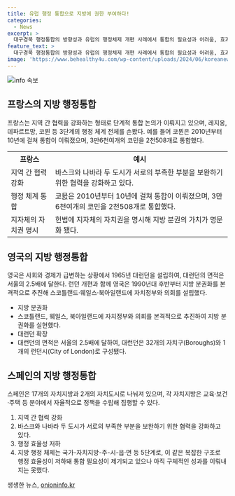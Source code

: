 ```yaml
---
title: 유럽 행정 통합으로 지방에 권한 부여하다!
categories:
  - News
excerpt: >
  대구경북 행정통합의 방향성과 유럽의 행정체제 개편 사례에서 통합의 필요성과 어려움, 효과 등을 살펴본다. 프랑스는 지방 자치권 강화를 위해 레지옹, 데파르트망, 코뮌을 통합하여 지자체 자치권을 명문화했다. 영국은 대런던 확장, 스코틀랜드 독립 시도 등을 통해 지방 자치권을 강화하고 효율성을 높였으며, 스페인은 지역 간 협력을 통한 행정 효율성을 강화하고 있다. 이러한 사례들을 참고하여 대구경북 통합이 성공 모델이 될 수 있는 방향성을 살펴본다.
feature_text: >
  대구경북 행정통합의 방향성과 유럽의 행정체제 개편 사례에서 통합의 필요성과 어려움, 효과 등을 살펴본다. 프랑스는 지방 자치권 강화를 위해 레지옹, 데파르트망, 코뮌을 통합하여 지자체 자치권을 명문화했다. 영국은 대런던 확장, 스코틀랜드 독립 시도 등을 통해 지방 자치권을 강화하고 효율성을 높였으며, 스페인은 지역 간 협력을 통한 행정 효율성을 강화하고 있다. 이러한 사례들을 참고하여 대구경북 통합이 성공 모델이 될 수 있는 방향성을 살펴본다.
image: 'https://www.behealthy4u.com/wp-content/uploads/2024/06/koreanews.jpg'
---
```


<p><img src="https://www.behealthy4u.com/wp-content/uploads/2024/06/koreanews.jpg" alt="info 속보" /></p>

<h2 data-ke-size="size26">프랑스의 지방 행정통합</h2>

<p data-ke-size="size16">프랑스는 지역 간 협력을 강화하는 형태로 단계적 통합 논의가 이뤄지고 있으며, 레지옹, 데파르트망, 코뮌 등 3단계의 행정 체계 전체를 손봤다. 예를 들어 코뮌은 2010년부터 10년에 걸쳐 통합이 이뤄졌으며, 3만6천여개의 코민을 2천508개로 통합했다.</p>

<table class="table_1">
    <tr>
        <th>프랑스</th>
        <th>예시</th>
    </tr>
    <tr>
        <td>지역 간 협력 강화</td>
        <td>바스크와 나바라 두 도시가 서로의 부족한 부분을 보완하기 위한 협력을 강화하고 있다.</td>
    </tr>
    <tr>
        <td>행정 체계 통합</td>
        <td>코믌은 2010년부터 10년에 걸쳐 통합이 이뤄졌으며, 3만6천여개의 코민을 2천508개로 통합했다.</td>
    </tr>
    <tr>
        <td>지자체의 자치권 명시</td>
        <td>헌법에 지자체의 자치권을 명시해 지방 분권의 가치가 명문화 됐다.</td>
    </tr>
</table>

<h2 data-ke-size="size26">영국의 지방 행정통합</h2>

<p data-ke-size="size16">영국은 사회와 경제가 급변하는 상황에서 1965년 대런던을 설립하여, 대런던의 면적은 서울의 2.5배에 달한다. 런던 개편과 함께 영국은 1990년대 후반부터 지방 분권화를 본격적으로 추진해 스코틀랜드·웨일스·북아일랜드에 자치정부와 의회를 설립했다.</p>

<ul>
    <li>지방 분권화</li>
    <li>스코틀랜드, 웨일스, 북아일랜드에 자치정부와 의회를 본격적으로 추진하여 지방 분권화를 실현했다.</li>
    <li>대런던 확장</li>
    <li>대런던의 면적은 서울의 2.5배에 달하여, 대런던은 32개의 자치구(Boroughs)와 1개의 런던시(City of London)로 구성됐다.</li>
</ul>

<h2 data-ke-size="size26">스페인의 지방 행정통합</h2>

<p data-ke-size="size16">스페인은 17개의 자치지방과 2개의 자치도시로 나눠져 있으며, 각 자치지방은 교육·보건·주택 등 분야에서 자율적으로 정책을 수립해 집행할 수 있다.</p>

<ol>
    <li>지역 간 협력 강화</li>
    <li>바스크와 나바라 두 도시가 서로의 부족한 부분을 보완하기 위한 협력을 강화하고 있다.</li>
    <li>행정 효율성 저하</li>
    <li>지방 행정 체제는 국가-자치지방-주-시-읍·면 등 5단계로, 이 같은 복잡한 구조로 행정 효율성이 저하돼 통합 필요성이 제기되고 있으나 아직 구체적인 성과를 이뤄내지는 못했다.</li>
</ol>
생생한 뉴스, <a href="https://onioninfo.kr" rel="dofollow">onioninfo.kr</a>


